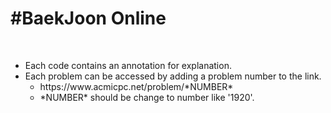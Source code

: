 <h1>#BaekJoon Online</h1>
<br>
<ul>
  <li>Each code contains an annotation for explanation.</li>
  <li>Each problem can be accessed by adding a problem number to the link.
    <ul>
      <li>https://www.acmicpc.net/problem/*NUMBER*</li>
      <li>*NUMBER* should be change to number like '1920'.</li>
    </ul>
  </li>
</ul>
